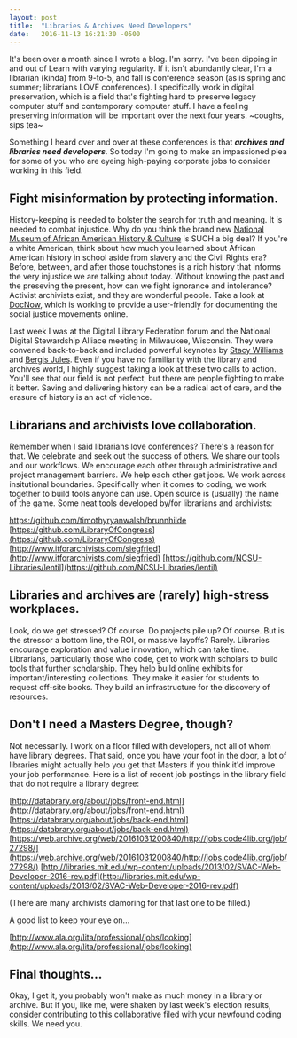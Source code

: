 ```yaml
---
layout: post
title:  "Libraries & Archives Need Developers"
date:   2016-11-13 16:21:30 -0500
---
```



It's been over a month since I wrote a blog. I'm sorry. I've been dipping in and out of Learn with varying regularity. If it isn't abundantly clear, I'm a librarian (kinda) from 9-to-5, and fall is conference season (as is spring and summer; librarians LOVE conferences). I specifically work in digital preservation, which is a field that's fighting hard to preserve legacy computer stuff and contemporary computer stuff. I have a feeling preserving information will be important over the next four years. ~coughs, sips tea~

Something I heard over and over at these conferences is that ***archives and libraries need developers***. So today I'm going to make an impassioned plea for some of you who are eyeing high-paying corporate jobs to consider working in this field.

## **Fight misinformation by protecting information.**

History-keeping is needed to bolster the search for truth and meaning. It is needed to combat injustice. Why do you think the brand new [National Museum of African American History & Culture](https://nmaahc.si.edu/) is SUCH a big deal? If you're a white American, think about how much you learned about African American history in school aside from slavery and the Civil Rights era? Before, between, and after those touchstones is a rich history that informs the very injustice we are talking about today. Without knowing the past and the preseving the present, how can we fight ignorance and intolerance? Activist archivists exist, and they are wonderful people. Take a look at [DocNow](http://www.docnow.io/), which is working to provide a user-friendly for documenting the social justice movements online. 

Last week I was at the Digital Library Federation forum and the National Digital Stewardship Alliace meeting in Milwaukee, Wisconsin. They were convened back-to-back and included powerful keynotes by [Stacy Williams](https://youtu.be/lpFzaO0vEBg?t=27m20s) and [Bergis Jules](https://medium.com/on-archivy/confronting-our-failure-of-care-around-the-legacies-of-marginalized-people-in-the-archives-dc4180397280#.mgi9tdam5). Even if you have no familiarity with the library and archives world, I highly suggest taking a look at these two calls to action. You'll see that our field is not perfect, but there are people fighting to make it better. Saving and delivering history can be a radical act of care, and the erasure of history is an act of violence. 

## **Librarians and archivists love collaboration.**

Remember when I said librarians love conferences? There's a reason for that. We celebrate and seek out the success of others. We share our tools and our workflows. We encourage each other through administrative and project management barriers. We help each other get jobs. We work across insitutional boundaries. Specifically when it comes to coding, we work together to build tools anyone can use. Open source is (usually) the name of the game. Some neat tools developed by/for librarians and archivists:

[https://github.com/timothyryanwalsh/brunnhilde
](http://https://github.com/timothyryanwalsh/brunnhilde
)
[https://github.com/LibraryOfCongress](https://github.com/LibraryOfCongress)
[http://www.itforarchivists.com/siegfried](http://www.itforarchivists.com/siegfried)
[https://github.com/NCSU-Libraries/lentil](https://github.com/NCSU-Libraries/lentil)

## **Libraries and archives are (rarely) high-stress workplaces.**

Look, do we get stressed? Of course. Do projects pile up? Of course. But is the stressor a bottom line, the ROI, or massive layoffs? Rarely. Libraries encourage exploration and value innovation, which can take time. Librarians, particularly those who code, get to work with scholars to build tools that further scholarship. They help build online exhibits for important/interesting collections. They make it easier for students to request off-site books. They build an infrastructure for the discovery of resources.

## **Don't I need a Masters Degree, though?**

Not necessarily. I work on a floor filled with developers, not all of whom have library degrees. That said, once you have your foot in the door, a lot of libraries might actually help you get that Masters if you think it'd improve your job performance. Here is a list of recent job postings in the library field that do not require a library degree:

[http://databrary.org/about/jobs/front-end.html](http://databrary.org/about/jobs/front-end.html)
[https://databrary.org/about/jobs/back-end.html](https://databrary.org/about/jobs/back-end.html)
[https://web.archive.org/web/20161031200840/http://jobs.code4lib.org/job/27298/](https://web.archive.org/web/20161031200840/http://jobs.code4lib.org/job/27298/)
[http://libraries.mit.edu/wp-content/uploads/2013/02/SVAC-Web-Developer-2016-rev.pdf](http://libraries.mit.edu/wp-content/uploads/2013/02/SVAC-Web-Developer-2016-rev.pdf)

(There are many archivists clamoring for that last one to be filled.)

A good list to keep your eye on...

[http://www.ala.org/lita/professional/jobs/looking](http://www.ala.org/lita/professional/jobs/looking)

## **Final thoughts...**

Okay, I get it, you probably won't make as much money in a library or archive. But if you, like me, were shaken by last week's election results, consider contributing to this collaborative filed with your newfound coding skills. We need you. 
